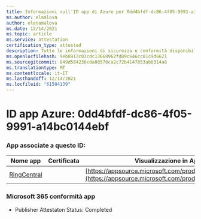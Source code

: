 ```yaml
---
title: Informazioni sull'ID app di Azure per 0dd4bfdf-dc86-4f05-9991-a14bc0144ebf
ms.author: elmalova
author: elenamalova
ms.date: 12/14/2021
ms.topic: article
ms.service: attestation
certification_type: attested
description: Tutte le informazioni di sicurezza e conformità disponibili per 0dd4bfdf-dc86-4f05-9991-a14bc0144ebf.
ms.openlocfilehash: 9eb8912c03cdc13668962fd89c646cc81c9d6621
ms.sourcegitcommit: 849d584236cda08570ca2c72b4147853ab0314a8
ms.translationtype: MT
ms.contentlocale: it-IT
ms.lasthandoff: 12/14/2021
ms.locfileid: "61504139"
---
```

# <a name="azure-app-id-0dd4bfdf-dc86-4f05-9991-a14bc0144ebf"></a>ID app Azure: 0dd4bfdf-dc86-4f05-9991-a14bc0144ebf


### <a name="apps-associated-with-this-id"></a>App associate a questo ID:
| **Nome app** | **Certificata** | **Visualizzazione in AppSource** |
|--------------|---------------|-----------------------|
| [RingCentral](https://docs.microsoft.com/microsoft-365-app-certification/forward/WA200000135) |  | [https://appsource.microsoft.com/product/office/WA200000135](https://appsource.microsoft.com/product/office/WA200000135) |

### <a name="microsoft-365-app-compliance-status"></a>Microsoft 365 conformità app
- Publisher Attestaton Status: Completed
